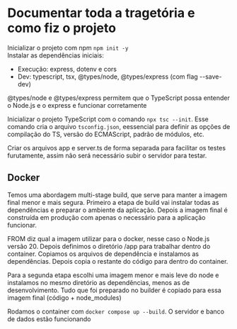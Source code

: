 # Documentar toda a tragetória e como fiz o projeto
Inicializar o projeto com npm ```npm init -y``` \
Instalar as dependências iniciais:
- Execução: express, dotenv e cors
- Dev: typescript, tsx, @types/node, @types/express (com flag --save-dev)

@types/node e @types/express permitem que o TypeScript possa entender o Node.js e o express e funcionar corretamente

Inicializar o projeto TypeScript com o comando ```npx tsc --init```. Esse comando cria o arquivo `tsconfig.json`, eessencial para definir as opções de compilação do TS, versão do ECMAScript, padrão de módulos, etc.  

Criar os arquivos app e server.ts de forma separada para facilitar os testes furutamente, assim não será necessário subir o servidor para testar.

## Docker

Temos uma abordagem multi-stage build, que serve para manter a imagem final menor e mais segura. Primeiro a etapa de build vai instalar todas as dependências e preparar o ambiente da aplicação. Depois a imagem final é construída em produção com apenas o necessário para a aplicação funcionar.

FROM diz qual a imagem utilizar para o docker, nesse caso o Node.js versão 20. Depois definimos o diretório /app para trabalhar dentro do container. Copiamos os arquivos de dependência e instalamos as dependências. Depois copia o restante do código para dentro do container.

Para a segunda etapa escolhi uma imagem menor e mais leve do node e instalamos no mesmo diretório as dependências, menos as de desenvolvimento. Tudo que foi preparado no builder é copiado para essa imagem final (código + node_modules)

Rodamos o container com `docker compose up --build`. O servidor e banco de dados estão funcionando